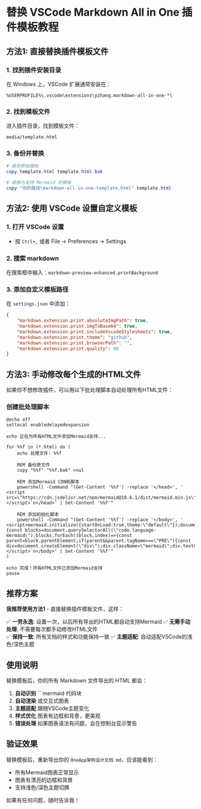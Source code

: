 # 替换 VSCode Markdown All in One 插件模板教程

## 方法1: 直接替换插件模板文件

### 1. 找到插件安装目录
在 Windows 上，VSCode 扩展通常安装在：
```
%USERPROFILE%\.vscode\extensions\yzhang.markdown-all-in-one-*\
```

### 2. 找到模板文件
进入插件目录，找到模板文件：
```
media/template.html
```

### 3. 备份并替换
```powershell
# 备份原始模板
copy template.html template.html.bak

# 替换为支持 Mermaid 的模板
copy "你的路径\markdown-all-in-one-template.html" template.html
```

## 方法2: 使用 VSCode 设置自定义模板

### 1. 打开 VSCode 设置
- 按 `Ctrl+,` 或者 File → Preferences → Settings

### 2. 搜索 markdown
在搜索框中输入：`markdown-preview-enhanced.printBackground`

### 3. 添加自定义模板路径
在 `settings.json` 中添加：
```json
{
    "markdown.extension.print.absoluteImgPath": true,
    "markdown.extension.print.imgToBase64": true,
    "markdown.extension.print.includeVscodeStylesheets": true,
    "markdown.extension.print.theme": "github",
    "markdown.extension.print.browserPath": "",
    "markdown.extension.print.quality": 90
}
```

## 方法3: 手动修改每个生成的HTML文件

如果你不想修改插件，可以用以下批处理脚本自动处理所有HTML文件：

### 创建批处理脚本
```batch
@echo off
setlocal enabledelayedexpansion

echo 正在为所有HTML文件添加Mermaid支持...

for %%f in (*.html) do (
    echo 处理文件: %%f
    
    REM 备份原文件
    copy "%%f" "%%f.bak" >nul
    
    REM 添加Mermaid CDN和脚本
    powershell -Command "(Get-Content '%%f') -replace '</head>', '    <script src=\"https://cdn.jsdelivr.net/npm/mermaid@10.6.1/dist/mermaid.min.js\"></script>`n</head>' | Set-Content '%%f'"
    
    REM 添加初始化脚本
    powershell -Command "(Get-Content '%%f') -replace '</body>', '    <script>mermaid.initialize({startOnLoad:true,theme:\"default\"});document.addEventListener(\"DOMContentLoaded\",function(){const blocks=document.querySelectorAll(\"code.language-mermaid\");blocks.forEach((block,index)=>{const parent=block.parentElement;if(parent&&parent.tagName===\"PRE\"){const div=document.createElement(\"div\");div.className=\"mermaid\";div.textContent=block.textContent;parent.parentElement.replaceChild(div,parent);}});mermaid.run();});</script>`n</body>' | Set-Content '%%f'"
)

echo 完成！所有HTML文件已添加Mermaid支持
pause
```

## 推荐方案

**我推荐使用方法1** - 直接替换插件模板文件，这样：

✅ **一劳永逸**: 设置一次，以后所有导出的HTML都自动支持Mermaid
✅ **无需手动处理**: 不需要每次都手动修改HTML文件  
✅ **保持一致**: 所有文档的样式和功能保持一致
✅ **主题适配**: 自动适配VSCode的浅色/深色主题

## 使用说明

替换模板后，你的所有 Markdown 文件导出的 HTML 都会：

1. **自动识别** ```mermaid 代码块
2. **自动渲染** 成交互式图表
3. **主题适配** 跟随VSCode主题变化
4. **样式优化** 图表有边框和背景，更美观
5. **错误处理** 如果图表语法有问题，会在控制台显示警告

## 验证效果

替换模板后，重新导出你的 `OneApp架构设计文档.md`，应该能看到：
- 所有Mermaid图表正常显示
- 图表有漂亮的边框和背景
- 支持浅色/深色主题切换

如果有任何问题，随时告诉我！